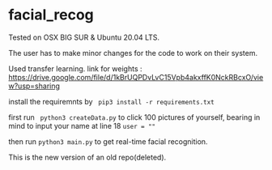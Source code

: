 # facial_recog
 
Tested on OSX BIG SUR & Ubuntu 20.04 LTS.

The user has to make minor changes for the code to work on their system.

Used transfer learning.
link for weights : https://drive.google.com/file/d/1kBrUQPDvLvC15Vpb4akxffK0NckRBcxO/view?usp=sharing

install the requiremnts by ``` pip3 install -r requirements.txt```

first run ``` python3 createData.py``` to click 100 pictures of yourself, bearing in mind to input your name at line 18 ```user = ""```

then run ``` python3 main.py ``` to get real-time facial recognition.

This is the new version of an old repo(deleted). 
